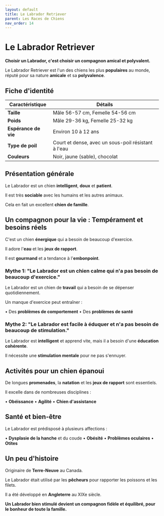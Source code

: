 ```yaml
---
layout: default
title: Le Labrador Retriever
parent: Les Races de Chiens
nav_order: 14
---
```


# Le Labrador Retriever

**Choisir un Labrador, c'est choisir un compagnon amical et polyvalent.**

Le Labrador Retriever est l'un des chiens les plus **populaires** au monde, réputé pour sa nature **amicale** et sa **polyvalence**.

## Fiche d'identité

| Caractéristique | Détails |
|---|---|
| **Taille** | Mâle 56-57 cm, Femelle 54-56 cm |
| **Poids** | Mâle 29-36 kg, Femelle 25-32 kg |
| **Espérance de vie** | Environ 10 à 12 ans |
| **Type de poil** | Court et dense, avec un sous-poil résistant à l'eau |
| **Couleurs** | Noir, jaune (sable), chocolat |

## Présentation générale

Le Labrador est un chien **intelligent**, **doux** et **patient**.

Il est très **sociable** avec les humains et les autres animaux.

Cela en fait un excellent **chien de famille**.

## Un compagnon pour la vie : Tempérament et besoins réels

C'est un chien **énergique** qui a besoin de beaucoup d'exercice.

Il adore l'**eau** et les **jeux de rapport**.

Il est **gourmand** et a tendance à l'**embonpoint**.

### Mythe 1: "Le Labrador est un chien calme qui n'a pas besoin de beaucoup d'exercice."

Le Labrador est un chien de **travail** qui a besoin de se dépenser quotidiennement.

Un manque d'exercice peut entraîner :

• Des **problèmes de comportement**
• Des **problèmes de santé**

### Mythe 2: "Le Labrador est facile à éduquer et n'a pas besoin de beaucoup de stimulation."

Le Labrador est **intelligent** et apprend vite, mais il a besoin d'une **éducation cohérente**.

Il nécessite une **stimulation mentale** pour ne pas s'ennuyer.

## Activités pour un chien épanoui

De longues **promenades**, la **natation** et les **jeux de rapport** sont essentiels.

Il excelle dans de nombreuses disciplines :

• **Obéissance**
• **Agilité**
• **Chien d'assistance**

## Santé et bien-être

Le Labrador est prédisposé à plusieurs affections :

• **Dysplasie de la hanche** et du coude
• **Obésité**
• **Problèmes oculaires**
• **Otites**

## Un peu d'histoire

Originaire de **Terre-Neuve** au Canada.

Le Labrador était utilisé par les **pêcheurs** pour rapporter les poissons et les filets.

Il a été développé en **Angleterre** au XIXe siècle.

**Un Labrador bien stimulé devient un compagnon fidèle et équilibré, pour le bonheur de toute la famille.** 